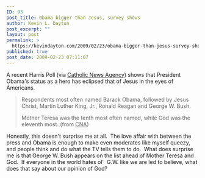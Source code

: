 ```yaml
---
ID: 93
post_title: Obama bigger than Jesus, survey shows
author: Kevin L. Dayton
post_excerpt: ""
layout: post
permalink: >
  https://kevindayton.com/2009/02/23/obama-bigger-than-jesus-survey-shows/
published: true
post_date: 2009-02-23 07:11:07
---
```

A recent Harris Poll (via <a title="http://www.catholicnewsagency.com/new.php?n=15160" href="http://www.catholicnewsagency.com/new.php?n=15160" target="_blank">Catholic News Agency</a>) shows that President Obama's status as a hero has eclipsed that of Jesus in the eyes of Americans.
<blockquote>Respondents most often named Barack Obama, followed by Jesus Christ, Martin Luther King, Jr., Ronald Reagan and George W. Bush.

Mother Teresa was the tenth most often named, while God was the eleventh most. (from <acronym title="Catholic News Agency">CNA</acronym>)</blockquote>
Honestly, this doesn't surprise me at all.  The love affair with between the press and Obama is enough to make even moderates like myself queezy, and people think and do what the TV tells them to do.  What does surprise me is that George W. Bush appears on the list ahead of Mother Teresa and God.  If everyone in the world hates ol'  G.W. like we are led to believe, what does that say about our opinion of God?